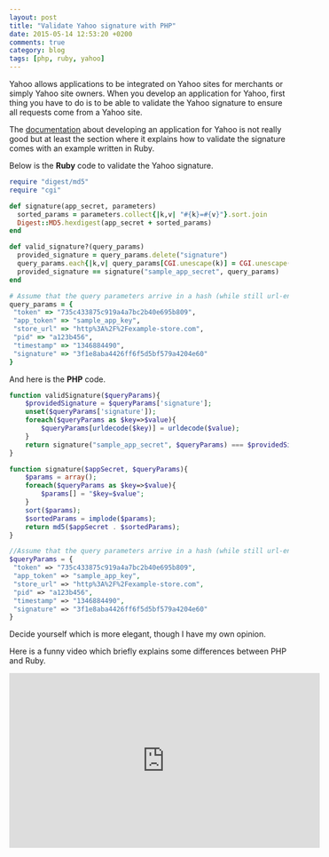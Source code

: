 ```yaml
---
layout: post
title: "Validate Yahoo signature with PHP"
date: 2015-05-14 12:53:20 +0200
comments: true
category: blog
tags: [php, ruby, yahoo]
---
```


Yahoo allows applications to be integrated on Yahoo sites for merchants or simply Yahoo site owners. When you develop an application for Yahoo, first thing you have to do is to be able to validate the Yahoo signature to ensure all requests come from a Yahoo site.
<!-- more -->
The [documentation](https://github.com/lexity/platform/wiki/API-Documentation) about developing an application for Yahoo is not really good but at least the section where it explains how to validate the signature comes with an example written in Ruby.

Below is the **Ruby** code to validate the Yahoo signature.

```ruby
require "digest/md5"
require "cgi"

def signature(app_secret, parameters)
  sorted_params = parameters.collect{|k,v| "#{k}=#{v}"}.sort.join
  Digest::MD5.hexdigest(app_secret + sorted_params)
end

def valid_signature?(query_params)
  provided_signature = query_params.delete("signature")
  query_params.each{|k,v| query_params[CGI.unescape(k)] = CGI.unescape(v)}
  provided_signature == signature("sample_app_secret", query_params)
end

# Assume that the query parameters arrive in a hash (while still url-encoded), like:
query_params = {
 "token" => "735c433875c919a4a7bc2b40e695b809",
 "app_token" => "sample_app_key",
 "store_url" => "http%3A%2F%2Fexample-store.com",
 "pid" => "a123b456",
 "timestamp" => "1346884490",
 "signature" => "3f1e8aba4426ff6f5d5bf579a4204e60"
}
```
And here is the **PHP** code.

```php
function validSignature($queryParams){
	$providedSignature = $queryParams['signature'];
	unset($queryParams['signature']);
	foreach($queryParams as $key=>$value){
		$queryParams[urldecode($key)] = urldecode($value);
	}
	return signature("sample_app_secret", $queryParams) === $providedSignature;
}

function signature($appSecret, $queryParams){
	$params = array();
	foreach($queryParams as $key=>$value){
		$params[] = "$key=$value";
	}
	sort($params);
	$sortedParams = implode($params);
	return md5($appSecret . $sortedParams);
}

//Assume that the query parameters arrive in a hash (while still url-encoded), like:
$queryParams = {
 "token" => "735c433875c919a4a7bc2b40e695b809",
 "app_token" => "sample_app_key",
 "store_url" => "http%3A%2F%2Fexample-store.com",
 "pid" => "a123b456",
 "timestamp" => "1346884490",
 "signature" => "3f1e8aba4426ff6f5d5bf579a4204e60"
}
```
Decide yourself which is more elegant, though I have my own opinion.

Here is a funny video which briefly explains some differences between PHP and Ruby.

<iframe width="560" height="315" src="https://www.youtube.com/embed/g9CmE_miCaE" frameborder="0" allowfullscreen></iframe>
